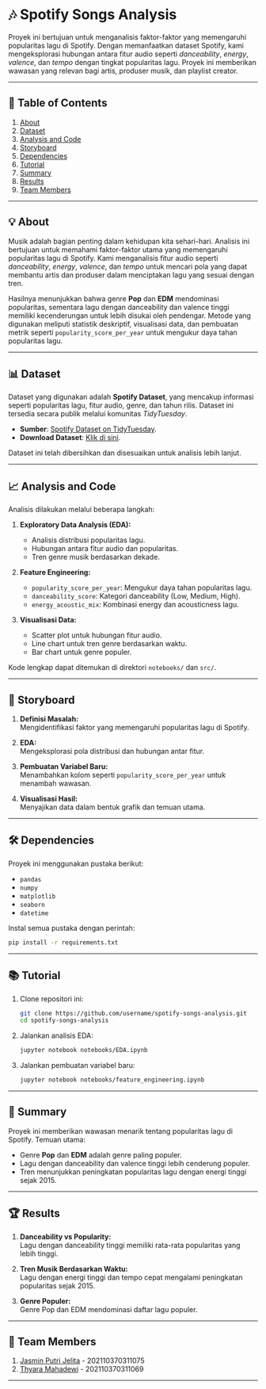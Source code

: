 # 🎶 **Spotify Songs Analysis**

Proyek ini bertujuan untuk menganalisis faktor-faktor yang memengaruhi popularitas lagu di Spotify. Dengan memanfaatkan dataset Spotify, kami mengeksplorasi hubungan antara fitur audio seperti *danceability*, *energy*, *valence*, dan *tempo* dengan tingkat popularitas lagu. Proyek ini memberikan wawasan yang relevan bagi artis, produser musik, dan playlist creator.

---

## 📌 **Table of Contents**
1. [About](#about)  
2. [Dataset](#dataset)  
3. [Analysis and Code](#analysis-and-code)  
4. [Storyboard](#storyboard)  
5. [Dependencies](#dependencies)  
6. [Tutorial](#tutorial)  
7. [Summary](#summary)  
8. [Results](#results)  
9. [Team Members](#team-members)

---

## 💡 **About**

Musik adalah bagian penting dalam kehidupan kita sehari-hari. Analisis ini bertujuan untuk memahami faktor-faktor utama yang memengaruhi popularitas lagu di Spotify. Kami menganalisis fitur audio seperti *danceability*, *energy*, *valence*, dan *tempo* untuk mencari pola yang dapat membantu artis dan produser dalam menciptakan lagu yang sesuai dengan tren.  

Hasilnya menunjukkan bahwa genre **Pop** dan **EDM** mendominasi popularitas, sementara lagu dengan danceability dan valence tinggi memiliki kecenderungan untuk lebih disukai oleh pendengar. Metode yang digunakan meliputi statistik deskriptif, visualisasi data, dan pembuatan metrik seperti `popularity_score_per_year` untuk mengukur daya tahan popularitas lagu.

---

## 📊 **Dataset**

Dataset yang digunakan adalah **Spotify Dataset**, yang mencakup informasi seperti popularitas lagu, fitur audio, genre, dan tahun rilis. Dataset ini tersedia secara publik melalui komunitas *TidyTuesday*.  

- **Sumber**: [Spotify Dataset on TidyTuesday](https://github.com/rfordatascience/tidytuesday).  
- **Download Dataset**: [Klik di sini](https://www.dropbox.com/sh/qj0ueimxot3ltbf/AACzMOHv7sZCJsj3ErjtOG7ya?dl=1).  

Dataset ini telah dibersihkan dan disesuaikan untuk analisis lebih lanjut.

---

## 📈 **Analysis and Code**

Analisis dilakukan melalui beberapa langkah:
1. **Exploratory Data Analysis (EDA):**  
   - Analisis distribusi popularitas lagu.  
   - Hubungan antara fitur audio dan popularitas.  
   - Tren genre musik berdasarkan dekade.  

2. **Feature Engineering:**  
   - `popularity_score_per_year`: Mengukur daya tahan popularitas lagu.  
   - `danceability_score`: Kategori danceability (Low, Medium, High).  
   - `energy_acoustic_mix`: Kombinasi energy dan acousticness lagu.  

3. **Visualisasi Data:**  
   - Scatter plot untuk hubungan fitur audio.  
   - Line chart untuk tren genre berdasarkan waktu.  
   - Bar chart untuk genre populer.

Kode lengkap dapat ditemukan di direktori `notebooks/` dan `src/`.

---

## 🎨 **Storyboard**

1. **Definisi Masalah:**  
   Mengidentifikasi faktor yang memengaruhi popularitas lagu di Spotify.  

2. **EDA:**  
   Mengeksplorasi pola distribusi dan hubungan antar fitur.  

3. **Pembuatan Variabel Baru:**  
   Menambahkan kolom seperti `popularity_score_per_year` untuk menambah wawasan.  

4. **Visualisasi Hasil:**  
   Menyajikan data dalam bentuk grafik dan temuan utama.

---

## 🛠️ **Dependencies**

Proyek ini menggunakan pustaka berikut:  
- `pandas`  
- `numpy`  
- `matplotlib`  
- `seaborn`  
- `datetime`

Instal semua pustaka dengan perintah:
```bash
pip install -r requirements.txt
```

---

## 📚 **Tutorial**

1. Clone repositori ini:
   ```bash
   git clone https://github.com/username/spotify-songs-analysis.git
   cd spotify-songs-analysis
   ```
2. Jalankan analisis EDA:
   ```bash
   jupyter notebook notebooks/EDA.ipynb
   ```
3. Jalankan pembuatan variabel baru:
   ```bash
   jupyter notebook notebooks/feature_engineering.ipynb
   ```

---

## 📝 **Summary**

Proyek ini memberikan wawasan menarik tentang popularitas lagu di Spotify. Temuan utama:
- Genre **Pop** dan **EDM** adalah genre paling populer.  
- Lagu dengan danceability dan valence tinggi lebih cenderung populer.  
- Tren menunjukkan peningkatan popularitas lagu dengan energi tinggi sejak 2015.  

---

## 🏆 **Results**

1. **Danceability vs Popularity:**  
   Lagu dengan danceability tinggi memiliki rata-rata popularitas yang lebih tinggi.  

2. **Tren Musik Berdasarkan Waktu:**  
   Lagu dengan energi tinggi dan tempo cepat mengalami peningkatan popularitas sejak 2015.  

3. **Genre Populer:**  
   Genre Pop dan EDM mendominasi daftar lagu populer.  

---

## 👥 **Team Members**

1. [Jasmin Putri Jelita](https://github.com/Jasm1nPtr)  - 202110370311075
2. [Thyara Mahadewi](https://github.com/thyaraa)  - 202110370311069

---
